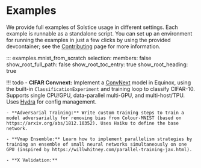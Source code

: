 # Examples

We provide full examples of Solstice usage in different settings. Each example is runnable as a standalone script. You can set up an environment for running the examples in just a few clicks by using the provided devcontainer; see the [Contributing](https://charl-ai.github.io/Solstice/contributing/) page for more information.

::: examples.mnist_from_scratch
    selection:
            members: false
            show_root_full_path: false
            show_root_toc_entry: true
            show_root_heading: true

!!! todo
        - **CIFAR Convnext:** Implement a [ConvNext](https://arxiv.org/abs/2201.03545) model in Equinox, using the built-in `ClassificationExperiment` and training loop to classify CIFAR-10. Supports single CPU/GPU, data-parallel multi-GPU, and multi-host/TPU. Uses [Hydra](https://hydra.cc/docs/intro/) for config management.

    - **Adversarial Training:** Write custom training steps to train a model adversarially for removing bias from Colour-MNIST (based on https://arxiv.org/abs/1812.10352). Uses Haiku to define the base network.

    - **Vmap Ensemble:** Learn how to implement parallelism strategies by training an ensemble of small neural networks simultaneously on one GPU (inspired by https://willwhitney.com/parallel-training-jax.html).

    - **X Validation:**

